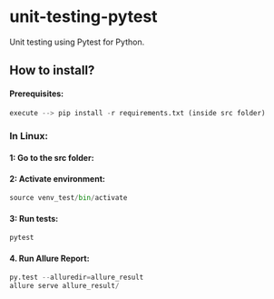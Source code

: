 # unit-testing-pytest
Unit testing using Pytest for Python.

## How to install?

#### Prerequisites:
```python
execute --> pip install -r requirements.txt (inside src folder)
```

### In Linux:

#### 1: Go to the src folder:

#### 2: Activate environment:

```python
source venv_test/bin/activate
```

#### 3: Run tests:

```python
pytest
```
#### 4. Run Allure Report:

```python
py.test --alluredir=allure_result
allure serve allure_result/
```

